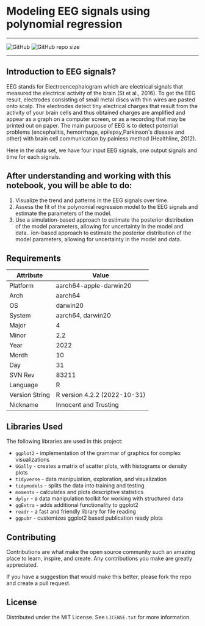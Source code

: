 # Modeling EEG signals using polynomial regression

---
![GitHub](https://img.shields.io/github/license/maladeep/Modeling-EEG-signals-using-polynomial-regression-in-R) 
![GitHub repo size](https://img.shields.io/github/repo-size/maladeep/Modeling-EEG-signals-using-polynomial-regression-in-R)



---
## Introduction to EEG signals?

<a href='https://external-content.duckduckgo.com/iu/?u=https%3A%2F%2Fstatic1.squarespace.com%2Fstatic%2F56530999e4b0991ab31b67b1%2Ft%2F57485e378a65e22d87e5a155%2F1464360526430%2F&f=1&nofb=1&ipt=43a80badae603840e97e1f550187a8e3f13333fb7a3db115ff3c0c356233a826&ipo=images'><img src='https://external-content.duckduckgo.com/iu/?u=https%3A%2F%2Fstatic1.squarespace.com%2Fstatic%2F56530999e4b0991ab31b67b1%2Ft%2F57485e378a65e22d87e5a155%2F1464360526430%2F&f=1&nofb=1&ipt=43a80badae603840e97e1f550187a8e3f13333fb7a3db115ff3c0c356233a826&ipo=images' align="right" height="12.5" /></a>

EEG stands for Electroencephalogram which are electrical signals that measured the electrical activity of the brain (St et al., 2016). 
To get the EEG result, electrodes consisting of small metal discs with thin wires are pasted onto scalp. The electrodes detect tiny electrical charges that result from the activity of your brain cells and thus obtained charges are amplified and appear as a graph on a computer screen, or as a recording that may be printed out on paper. 
The main purpose of EEG is to detect potential problems (encephalitis, hemorrhage, epilepsy,Parkinson's disease and other) with brain cell communication by painless method (Healthline, 2012).

Here in the data set, we have four input EEG signals, one output signals and time for each signals.


## After understanding and working with this notebook, you will be able to do:

1. Visualize the trend and patterns in the EEG signals over time.
2. Assess the fit of the polynomial regression model to the EEG signals and estimate the parameters of the model.
3. Use a simulation-based approach to estimate the posterior distribution of the model parameters, allowing for uncertainty in the model and data..
ion-based approach to estimate the posterior distribution of the model parameters, allowing for uncertainty in the model and data.

## Requirements

| Attribute | Value |
| --- | --- |
| Platform | aarch64-apple-darwin20 |
| Arch | aarch64 |
| OS | darwin20 |
| System | aarch64, darwin20 |
| Major | 4 |
| Minor | 2.2 |
| Year | 2022 |
| Month | 10 |
| Day | 31 |
| SVN Rev | 83211 |
| Language | R |
| Version String | R version 4.2.2 (2022-10-31) |
| Nickname | Innocent and Trusting |


## Libraries Used

The following libraries are used in this project:

- `ggplot2` - implementation of the grammar of graphics for complex visualizations
- `GGally` - creates a matrix of scatter plots, with histograms or density plots
- `tidyverse` - data manipulation, exploration, and visualization
- `tidymodels` - splits the data into training and testing
- `moments` - calculates and plots descriptive statistics
- `dplyr` - a data manipulation toolkit for working with structured data
- `ggExtra` - adds additional functionality to ggplot2
- `readr` - a fast and friendly library for file reading
- `ggpubr` - customizes ggplot2 based publication ready plots



## Contributing

Contributions are what make the open source community such an amazing place to learn, inspire, and create. Any contributions you make are greatly appreciated.

If you have a suggestion that would make this better, please fork the repo and create a pull request.


## License

Distributed under the MIT License. See `LICENSE.txt` for more information.




